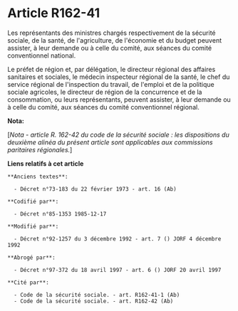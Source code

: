 # Article R162-41

Les représentants des ministres chargés respectivement de la sécurité sociale, de la santé, de l'agriculture, de l'économie
et du budget peuvent assister, à leur demande ou à celle du comité, aux séances du comité conventionnel national.

Le préfet de région et, par délégation, le directeur régional des affaires sanitaires et sociales, le médecin inspecteur
régional de la santé, le chef du service régional de l'inspection du travail, de l'emploi et de la politique sociale
agricoles, le directeur de région de la concurrence et de la consommation, ou leurs représentants, peuvent assister, à leur
demande ou à celle du comité, aux séances du comité conventionnel régional.

**Nota:**

[*Nota - article R. 162-42 du code de la sécurité sociale : les dispositions du deuxième alinéa du présent article sont
applicables aux commissions paritaires régionales.*]

**Liens relatifs à cet article**

	**Anciens textes**:

	  - Décret n°73-183 du 22 février 1973 - art. 16 (Ab)

	**Codifié par**:

	  - Décret n°85-1353 1985-12-17

	**Modifié par**:

	  - Décret n°92-1257 du 3 décembre 1992 - art. 7 () JORF 4 décembre 1992

	**Abrogé par**:

	  - Décret n°97-372 du 18 avril 1997 - art. 6 () JORF 20 avril 1997

	**Cité par**:

	  - Code de la sécurité sociale. - art. R162-41-1 (Ab)
	  - Code de la sécurité sociale. - art. R162-42 (Ab)
